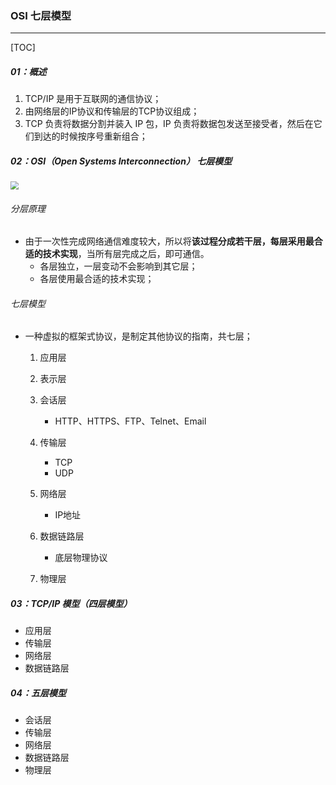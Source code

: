 ### OSI 七层模型

------

[TOC]

##### 01：概述

1. TCP/IP 是用于互联网的通信协议；
2. 由网络层的IP协议和传输层的TCP协议组成；
3. TCP 负责将数据分割并装入 IP 包，IP 负责将数据包发送至接受者，然后在它们到达的时候按序号重新组合；

##### 02：OSI（Open Systems Interconnection） 七层模型

<img src="/Users/likang/Code/Git/Network/01：计算机网络/photos/OSI.png" style="zoom:80%;" />

###### 分层原理

- 由于一次性完成网络通信难度较大，所以将**该过程分成若干层，每层采用最合适的技术实现**，当所有层完成之后，即可通信。
  - 各层独立，一层变动不会影响到其它层；
  - 各层使用最合适的技术实现；

###### 七层模型

- 一种虚拟的框架式协议，是制定其他协议的指南，共七层；
  1. 应用层
  2. 表示层
  3. 会话层
     - HTTP、HTTPS、FTP、Telnet、Email

  4. 传输层
     - TCP
     - UDP

  5. 网络层
     - IP地址

  6. 数据链路层
     - 底层物理协议

  7. 物理层


##### 03：TCP/IP 模型（四层模型）

- 应用层
- 传输层
- 网络层
- 数据链路层

##### 04：五层模型

- 会话层
- 传输层
- 网络层
- 数据链路层
- 物理层
